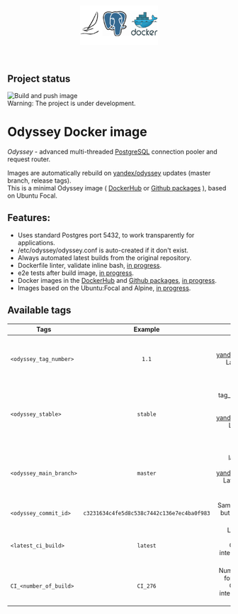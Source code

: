 <p align="center">
	<img src="logo.png" width="35%" height="35%" /><br>
</p>
<br>

Project status
--------------

![Build and push image](https://github.com/kksudo/odyssey-docker/workflows/Build%20and%20push%20image/badge.svg)    
Warning: The project is under development.

Odyssey Docker image
======================

*Odyssey* - advanced multi-threaded [PostgreSQL](https://www.postgresql.org/) connection pooler and request router.
    
Images are automatically rebuild on [yandex/odyssey](https://github.com/yandex/odyssey) updates (master branch, release tags).   
This is a minimal Odyssey image ( [DockerHub](https://hub.docker.com/r/kksudo/odyssey-docker) or [Github packages](https://github.com/kksudo/odyssey-docker/packages/) ), based on Ubuntu Focal.    

## Features:

* Uses standard Postgres port 5432, to work transparently for applications.
* /etc/odyssey/odyssey.conf is auto-created if it don't exist.
* Always automated latest builds from the original repository.
* Dockerfile linter, validate inline bash, [in progress](https://github.com/kksudo/odyssey-docker/milestone/1).
* e2e tests after build image, [in progress](https://github.com/kksudo/odyssey-docker/milestone/5).
* Docker images in the [DockerHub](https://hub.docker.com/r/kksudo/odyssey-docker) and [Github packages](https://github.com/kksudo/odyssey-docker/packages/), [in progress](https://github.com/kksudo/odyssey-docker/milestone/3).
* Images based on the Ubuntu:Focal and Alpine, [in progress](https://github.com/kksudo/odyssey-docker/milestone/6).


Available tags
--------------    

| Tags      |  Example                                                  |  Description                                                                                  |
|-----------------------|:---------------------------------------------:|----------------------------------------------------------------------------------------------:|
| `<odyssey_tag_number>`    | `1.1`         | Image from latest tag in [yandex/odyssey](https://github.com/yandex/odyssey/tags). Latest tagged version of odyssey.      |
| `<odyssey_stable>`        | `stable`      | Same as tag_number, but tagged like stable. [yandex/odyssey](https://github.com/yandex/odyssey/tags). Latest stable version of odyssey. |
| `<odyssey_main_branch>`   | `master`      | Image from latest master branch in [yandex/odyssey](https://github.com/yandex/odyssey). Latest develop version of odyssey.    |
| `<odyssey_commit_id>`     | `c3231634c4fe5d8c538c7442c136e7ec4ba0f983` | Same as master, but tagged with commit_id.                                                       |
| `<latest_ci_build>`       | `latest`      | Latest tag for each build. ONLY for for internal use. DO NOT USE IT                                                           |
| `CI_<number_of_build>`    | `CI_276`      | Number of build for each build. ONLY for for internal use. DO NOT USE IT                                                      |
